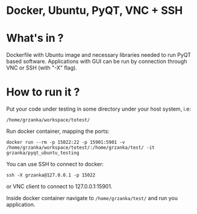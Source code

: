 # Docker, Ubuntu, PyQT, VNC + SSH

# What's in ?

Dockerfile with Ubuntu image and necessary libraries needed to run PyQT based software. Applications with GUI can be run by connection through VNC or SSH (with "-X" flag).

# How to run it ?

Put your code under testing in some directory under your host system, i.e:

```
/home/grzanka/workspace/totest/
```

Run docker container, mapping the ports:

```
docker run --rm -p 15022:22 -p 15901:5901 -v /home/grzanka/workspace/totest/:/home/grzanka/test/ -it grzanka/pyqt_ubuntu_testing
```

You can use SSH to connect to docker:

```
ssh -X grzanka@127.0.0.1 -p 15022
```

or VNC client to connect to 127.0.0.1:15901.

Inside docker container navigate to `/home/grzanka/test/` and run you application.

